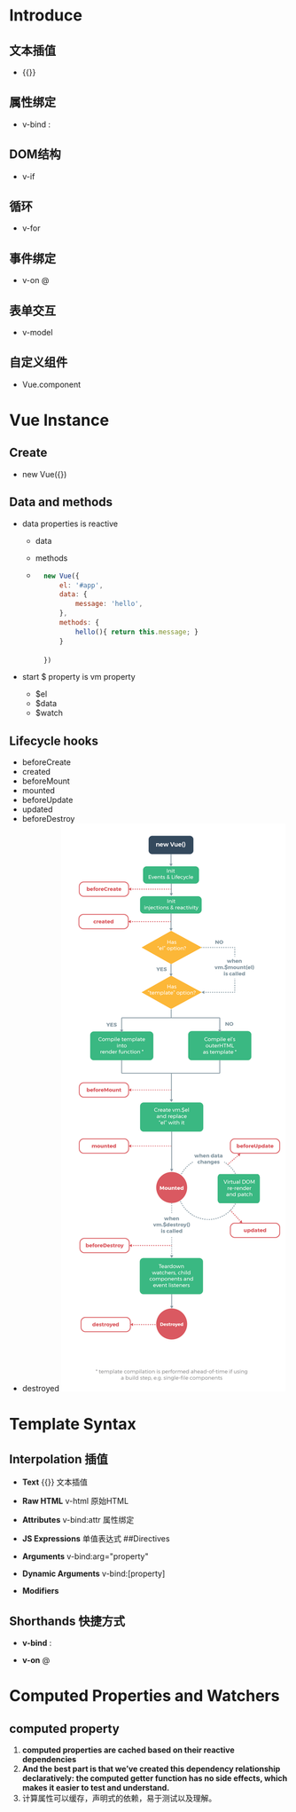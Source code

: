 # Introduce

## 文本插值
* {{}}
## 属性绑定
* v-bind :
## DOM结构
* v-if
## 循环
* v-for
## 事件绑定
* v-on @
## 表单交互
* v-model
## 自定义组件
* Vue.component

# Vue Instance
## Create
* new Vue({})
## Data and methods
* data properties is reactive

    * data 

    * methods

    * ```javascript
        new Vue({
        	el: '#app',
        	data: {
        		message: 'hello',
        	},
        	methods: {
        		hello(){ return this.message; }
        	}
        
        })
        ```

* start $ property is vm property
    * $el
    * $data
    * $watch
## Lifecycle hooks 
* beforeCreate
* created
* beforeMount
* mounted
* beforeUpdate
* updated
* beforeDestroy
* destroyed
![](lifecycle.png)

# Template Syntax
## Interpolation 插值

* **Text** {{}} 文本插值

* **Raw HTML** v-html 原始HTML

* **Attributes** v-bind:attr 属性绑定

* **JS Expressions** 单值表达式 
  ##Directives

* **Arguments** v-bind:arg="property"

* **Dynamic Arguments** v-bind:[property]

* **Modifiers** 

## Shorthands 快捷方式

* **v-bind** :

* **v-on** @

# Computed Properties and Watchers

## computed property

1. **computed properties are cached based on their reactive dependencies**
2.  **And the best part is that we’ve created this dependency relationship  declaratively: the computed getter function has no side effects, which  makes it easier to test and understand.**
3. 计算属性可以缓存，声明式的依赖，易于测试以及理解。
